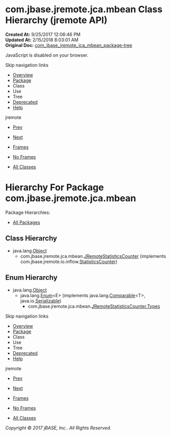 # com.jbase.jremote.jca.mbean Class Hierarchy (jremote   API)

**Created At:** 9/25/2017 12:06:46 PM  
**Updated At:** 2/15/2018 8:03:01 AM  
**Original Doc:** [com_jbase_jremote_jca_mbean_package-tree](https://docs.jbase.com/39266-mbean/com_jbase_jremote_jca_mbean_package-tree)  

<!--<br>    try {<br>        if (location.href.indexOf('is-external=true') == -1) {<br>            parent.document.title="com.jbase.jremote.jca.mbean Class Hierarchy (jremote   API)";<br>        }<br>    }<br>    catch(err) {<br>    }<br>//-->
JavaScript is disabled on your browser.

Skip navigation links

- [Overview](../../../../../overview-summary.html)
- [Package](/39266-mbean/com_jbase_jremote_jca_mbean_package-summary)
- Class
- Use
- Tree
- [Deprecated](../../../../../deprecated-list.html)
- [Help](../../../../../help-doc.html)


jremote <br>

- [Prev](/39264-protocol/com_jbase_jremote_jca_inflow_protocol_package-tree)
- [Next](/39268-spring/com_jbase_jremote_jca_spring_package-tree)


- [Frames](../../../../../index.html?com/jbase/jremote/jca/mbean//39266-mbean/com_jbase_jremote_jca_mbean_package-tree)
- [No Frames](/39266-mbean/com_jbase_jremote_jca_mbean_package-tree)


- [All Classes](../../../../../allclasses-noframe.html)


<!--<br>  allClassesLink = document.getElementById("allclasses\_navbar\_top");<br>  if(window==top) {<br>    allClassesLink.style.display = "block";<br>  }<br>  else {<br>    allClassesLink.style.display = "none";<br>  }<br>  //-->

# Hierarchy For Package com.jbase.jremote.jca.mbean
Package Hierarchies:
- [All Packages](../../../../../overview-tree.html)

## Class Hierarchy

- java.lang.[Object](http://java.sun.com/j2se/1.5.0/docs/api/java/lang/Object.html?is-external=true "class or interface in java.lang")
    - com.jbase.jremote.jca.mbean.[JRemoteStatisticsCounter](/39266-mbean/com_jbase_jremote_jca_mbean_JRemoteStatisticsCounter "class in com.jbase.jremote.jca.mbean") (implements com.jbase.jremote.io.inflow.[StatisticsCounter](/39256-inflow/com_jbase_jremote_io_inflow_StatisticsCounter "interface in com.jbase.jremote.io.inflow"))


## Enum Hierarchy

- java.lang.[Object](http://java.sun.com/j2se/1.5.0/docs/api/java/lang/Object.html?is-external=true "class or interface in java.lang")
    - java.lang.[Enum](http://java.sun.com/j2se/1.5.0/docs/api/java/lang/Enum.html?is-external=true "class or interface in java.lang")&lt;E&gt; (implements java.lang.[Comparable](http://java.sun.com/j2se/1.5.0/docs/api/java/lang/Comparable.html?is-external=true "class or interface in java.lang")&lt;T&gt;, java.io.[Serializable](http://java.sun.com/j2se/1.5.0/docs/api/java/io/Serializable.html?is-external=true "class or interface in java.io"))
        - com.jbase.jremote.jca.mbean.[JRemoteStatisticsCounter.Types](/39266-mbean/com_jbase_jremote_jca_mbean_JRemoteStatisticsCounter.Types "enum in com.jbase.jremote.jca.mbean")

Skip navigation links

- [Overview](../../../../../overview-summary.html)
- [Package](/39266-mbean/com_jbase_jremote_jca_mbean_package-summary)
- Class
- Use
- Tree
- [Deprecated](../../../../../deprecated-list.html)
- [Help](../../../../../help-doc.html)


jremote <br>

- [Prev](/39264-protocol/com_jbase_jremote_jca_inflow_protocol_package-tree)
- [Next](/39268-spring/com_jbase_jremote_jca_spring_package-tree)


- [Frames](../../../../../index.html?com/jbase/jremote/jca/mbean//39266-mbean/com_jbase_jremote_jca_mbean_package-tree)
- [No Frames](/39266-mbean/com_jbase_jremote_jca_mbean_package-tree)


- [All Classes](../../../../../allclasses-noframe.html)


<!--<br>  allClassesLink = document.getElementById("allclasses\_navbar\_bottom");<br>  if(window==top) {<br>    allClassesLink.style.display = "block";<br>  }<br>  else {<br>    allClassesLink.style.display = "none";<br>  }<br>  //-->

*Copyright © 2017 jBASE, Inc.. All Rights Reserved.*
